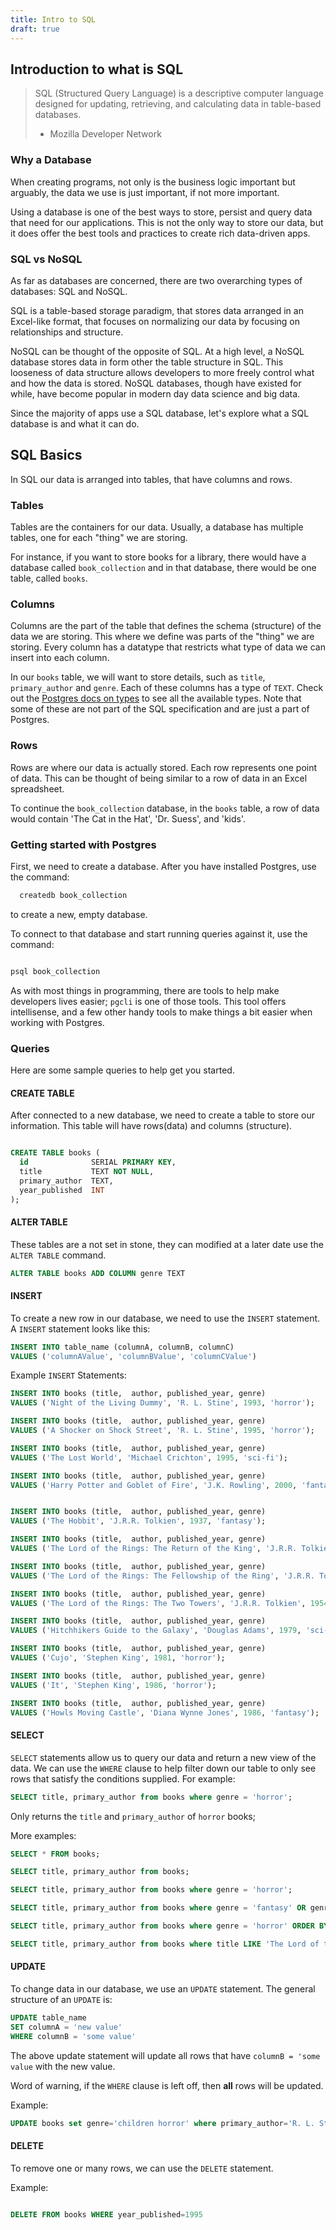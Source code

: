 ```yaml
---
title: Intro to SQL
draft: true
---
```


## Introduction to what is SQL

> SQL (Structured Query Language) is a descriptive computer language designed for updating, retrieving, and calculating data in table-based databases.
> - Mozilla Developer Network

### Why a Database

When creating programs, not only is the business logic important but arguably, the data we use is just important, if not more important. 

Using a database is one of the best ways to store, persist and query data that need for our applications. This is not the only way to store our data, but it does offer the best tools and practices to create rich data-driven apps. 

### SQL vs NoSQL
As far as databases are concerned, there are two overarching types of databases: SQL and NoSQL. 

SQL is a table-based storage paradigm, that stores data arranged in an Excel-like format, that focuses on normalizing our data by focusing on relationships and structure.

NoSQL can be thought of the opposite of SQL. At a high level, a NoSQL database stores data in form other the table structure in SQL. This looseness of data structure allows developers to more freely control what and how the data is stored. NoSQL databases, though have existed for while, have become popular in modern day data science and big data. 


Since the majority of apps use a SQL database, let's explore what a SQL database is and what it can do.

## SQL Basics

In SQL our data is arranged into tables, that have columns and rows.

### Tables

Tables are the containers for our data. Usually, a database has multiple tables, one for each "thing" we are storing. 

For instance, if you want to store books for a library, there would have a database called `book_collection` and in that database, there would be one table, called `books`. 

### Columns

Columns are the part of the table that defines the schema (structure) of the data we are storing. This where we define was parts of the "thing" we are storing. Every column has a datatype that restricts what type of data we can insert into each column. 

In our `books` table, we will want to store details, such as `title`, `primary_author` and `genre`. Each of these columns has a type of `TEXT`.  Check out the [Postgres docs on types](https://www.postgresql.org/docs/current/datatype.html) to see all the available types. Note that some of these are not part of the SQL specification and are just a part of Postgres.

### Rows

Rows are where our data is actually stored. Each row represents one point of data. This can be thought of being similar to a row of data in an Excel spreadsheet. 

To continue the `book_collection` database, in the `books` table, a row of data would contain 'The Cat in the Hat', 'Dr. Suess', and 'kids'.

### Getting started with Postgres

First, we need to create a database. After you have installed Postgres, use the command:

``` bash
  createdb book_collection
```

to create a new, empty database. 

To connect to that database and start running queries against it, use the command: 

``` bash

psql book_collection

```


As with most things in programming, there are tools to help make developers lives easier; `pgcli` is one of those tools. This tool offers intellisense, and a few other handy tools to make things a bit easier when working with Postgres. 


### Queries

Here are some sample queries to help get you started. 

#### CREATE TABLE


After connected to a new database, we need to create a table to store our information. This table will have rows(data) and columns (structure). 

```sql

CREATE TABLE books (
  id              SERIAL PRIMARY KEY,
  title           TEXT NOT NULL,
  primary_author  TEXT,
  year_published  INT
);
```


#### ALTER TABLE

These tables are a not set in stone, they can modified at a later date use the `ALTER TABLE` command. 

```sql
ALTER TABLE books ADD COLUMN genre TEXT
```

#### INSERT

To create a new row in our database, we need to use the `INSERT` statement. A `INSERT` statement looks like this: 

```sql
INSERT INTO table_name (columnA, columnB, columnC)
VALUES ('columnAValue', 'columnBValue', 'columnCValue')
```

Example `INSERT` Statements: 

```sql
INSERT INTO books (title,  author, published_year, genre)
VALUES ('Night of the Living Dummy', 'R. L. Stine', 1993, 'horror');

INSERT INTO books (title,  author, published_year, genre)
VALUES ('A Shocker on Shock Street', 'R. L. Stine', 1995, 'horror');

INSERT INTO books (title,  author, published_year, genre)
VALUES ('The Lost World', 'Michael Crichton', 1995, 'sci-fi');

INSERT INTO books (title,  author, published_year, genre)
VALUES ('Harry Potter and Goblet of Fire', 'J.K. Rowling', 2000, 'fantasy');


INSERT INTO books (title,  author, published_year, genre)
VALUES ('The Hobbit', 'J.R.R. Tolkien', 1937, 'fantasy');

INSERT INTO books (title,  author, published_year, genre)
VALUES ('The Lord of the Rings: The Return of the King', 'J.R.R. Tolkien', 1955, 'fantasy');

INSERT INTO books (title,  author, published_year, genre)
VALUES ('The Lord of the Rings: The Fellowship of the Ring', 'J.R.R. Tolkien', 1954, 'fantasy');

INSERT INTO books (title,  author, published_year, genre)
VALUES ('The Lord of the Rings: The Two Towers', 'J.R.R. Tolkien', 1954, 'fantasy');

INSERT INTO books (title,  author, published_year, genre)
VALUES ('Hitchhikers Guide to the Galaxy', 'Douglas Adams', 1979, 'sci-fi');

INSERT INTO books (title,  author, published_year, genre)
VALUES ('Cujo', 'Stephen King', 1981, 'horror');

INSERT INTO books (title,  author, published_year, genre)
VALUES ('It', 'Stephen King', 1986, 'horror');

INSERT INTO books (title,  author, published_year, genre)
VALUES ('Howls Moving Castle', 'Diana Wynne Jones', 1986, 'fantasy');

```

#### SELECT

`SELECT` statements allow us to query our data and return a new view of the data. We can use the `WHERE` clause to help filter down our table to only see rows that satisfy the conditions supplied. For example: 

``` sql
SELECT title, primary_author from books where genre = 'horror';
```

Only returns the `title` and `primary_author` of `horror` books;


More examples: 

```sql
SELECT * FROM books;

SELECT title, primary_author from books;

SELECT title, primary_author from books where genre = 'horror';

SELECT title, primary_author from books where genre = 'fantasy' OR genre = 'sci-fi';

SELECT title, primary_author from books where genre = 'horror' ORDER BY title;

SELECT title, primary_author from books where title LIKE 'The Lord of the Rings%' ORDER BY title;

```

#### UPDATE

To change data in our database, we use an `UPDATE` statement. The general structure of an `UPDATE` is: 

``` sql
UPDATE table_name
SET columnA = 'new value'
WHERE columnB = 'some value'
```

The above update statement will update all rows that have `columnB = 'some value` with the new value. 

Word of warning, if the `WHERE` clause is left off, then **all** rows will be updated. 


Example: 
```sql
UPDATE books set genre='children horror' where primary_author='R. L. Stine';

```


#### DELETE

To remove one or many rows, we can use the `DELETE` statement.

Example:
```sql

DELETE FROM books WHERE year_published=1995

```